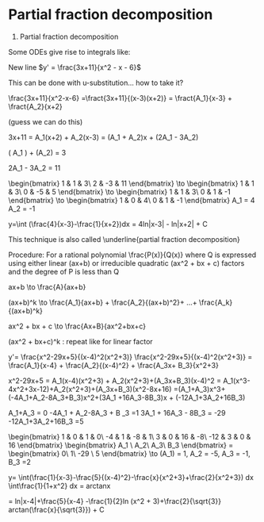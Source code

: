 # Partial fraction decomposition
1. Partial fraction decomposition

Some ODEs give rise to integrals like:


 New line $y' = \frac{3x+11}{x^2 - x - 6}$




This can be done with u-substitution... how to take it?

\frac{3x+11}{x^2-x-6} =\fract{3x+11}{(x-3)(x+2)} = \fract{A_1}{x-3} + \fract{A_2}{x+2}

 (guess we can do this)

3x+11 = A_1(x+2) + A_2(x-3)
      = (A_1 + A_2)x + (2A_1 - 3A_2)

\( A_1 \) + \(A_2\) = 3

2A_1 - 3A_2 = 11

\begin{bmatrix} 1 & 1 & 3\\ 2 & -3 & 11 \end{bmatrix} \to \begin{bmatrix} 1 & 1 & 3\\ 0 & -5 & 5 \end{bmatrix} \to \begin{bmatrix} 1 & 1 & 3\\ 0 & 1 & -1 \end{bmatrix} \to \begin{bmatrix} 1 & 0 & 4\\ 0 & 1 & -1 \end{bmatrix}
A_1 = 4  A_2 = -1

y=\int (\frac{4}{x-3}-\frac{1}{x+2})dx = 4ln|x-3| - ln|x+2| + C

This technique is also called \underline{partial fraction decomposition}

Procedure: For a rational polynomial  \frac{P(x)}{Q(x)} where Q is expressed using either linear (ax+b) or irreducible quadratic (ax^2 + bx + c) factors and the degree of P is less than Q 

ax+b \to \frac{A}{ax+b}

(ax+b)^k \to \frac{A_1}{ax+b} + \frac{A_2}{(ax+b)^2}+ ...+ \frac{A_k}{(ax+b)^k}

ax^2 + bx + c \to \frac{Ax+B}{ax^2+bx+c}

(ax^2 + bx+c)^k : repeat like for linear factor

y'= \frac{x^2-29x+5}{(x-4)^2(x^2+3)}
\frac{x^2-29x+5}{(x-4)^2(x^2+3)} = \frac{A_1}{x-4} + \frac{A_2}{(x-4)^2} + \frac{A_3x+ B_3}{x^2+3}

x^2-29x+5 = A_1(x-4)(x^2+3) + A_2(x^2+3)+(A_3x+B_3)(x-4)^2
          = A_1(x^3-4x^2+3x-12)+A_2(x^2+3)+(A_3x+B_3)(x^2-8x+16)
          =(A_1+A_3)x^3+(-4A_1+A_2-8A_3+B_3)x^2+(3A_1 +16A_3-8B_3)x + (-12A_1+3A_2+16B_3)

A_1+A_3 = 0
-4A_1 + A_2-8A_3 + B _3 =1
3A_1 + 16A_3 - 8B_3 = -29
-12A_1+3A_2+16B_3 =5 

\begin{bmatrix} 1 & 0 & 1 & 0\\ -4 & 1 & -8 & 1\\ 3 & 0 & 16 & -8\\ -12 & 3 & 0 & 16 \end{bmatrix} \begin{bmatrix} A_1 \\ A_2\\ A_3\\ B_3 \end{bmatrix} = \begin{bmatrix} 0\\ 1\\ -29 \\ 5 \end{bmatrix} \to \(A_1\) = 1, A_2 = -5, A_3 = -1, B_3 =2


 y= \int(\frac{1}{x-3}-\frac{5}{(x-4)^2}-\frac{x}{x^2+3}+\frac{2}{x^2+3}) dx
                                \int\frac{1}{1+x^2} dx = arctanx

= ln|x-4|+\frac{5}{x-4} -\frac{1}{2}ln (x^2 + 3)+\frac{2}{\sqrt{3}} arctan(\frac{x}{\sqrt{3}}) + C 




